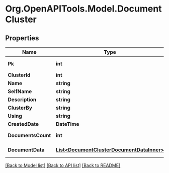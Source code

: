 
# Org.OpenAPITools.Model.DocumentCluster

## Properties

Name | Type | Description | Notes
------------ | ------------- | ------------- | -------------
**Pk** | **int** |  | [optional] [readonly] 
**ClusterId** | **int** |  | [optional] 
**Name** | **string** |  | 
**SelfName** | **string** |  | 
**Description** | **string** |  | 
**ClusterBy** | **string** |  | 
**Using** | **string** |  | 
**CreatedDate** | **DateTime** |  | [optional] 
**DocumentsCount** | **int** |  | [optional] [readonly] 
**DocumentData** | [**List&lt;DocumentClusterDocumentDataInner&gt;**](DocumentClusterDocumentDataInner.md) |  | [optional] [readonly] 

[[Back to Model list]](../README.md#documentation-for-models)
[[Back to API list]](../README.md#documentation-for-api-endpoints)
[[Back to README]](../README.md)

